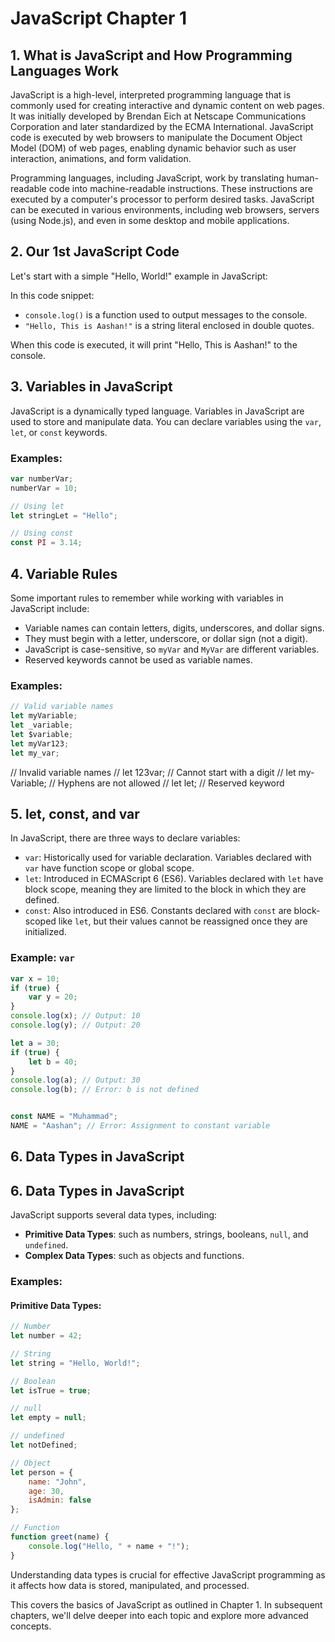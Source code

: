 # JavaScript Chapter 1

## 1. What is JavaScript and How Programming Languages Work

JavaScript is a high-level, interpreted programming language that is commonly used for creating interactive and dynamic content on web pages. It was initially developed by Brendan Eich at Netscape Communications Corporation and later standardized by the ECMA International. JavaScript code is executed by web browsers to manipulate the Document Object Model (DOM) of web pages, enabling dynamic behavior such as user interaction, animations, and form validation.

Programming languages, including JavaScript, work by translating human-readable code into machine-readable instructions. These instructions are executed by a computer's processor to perform desired tasks. JavaScript can be executed in various environments, including web browsers, servers (using Node.js), and even in some desktop and mobile applications.

## 2. Our 1st JavaScript Code

Let's start with a simple "Hello, World!" example in JavaScript:


In this code snippet:
- `console.log()` is a function used to output messages to the console.
- `"Hello, This is Aashan!"` is a string literal enclosed in double quotes.

When this code is executed, it will print "Hello, This is Aashan!" to the console.

## 3. Variables in JavaScript

JavaScript is a dynamically typed language. Variables in JavaScript are used to store and manipulate data. You can declare variables using the `var`, `let`, or `const` keywords.

### Examples:

```javascript
var numberVar;
numberVar = 10;

// Using let
let stringLet = "Hello";

// Using const
const PI = 3.14;
```

## 4. Variable Rules

Some important rules to remember while working with variables in JavaScript include:
- Variable names can contain letters, digits, underscores, and dollar signs.
- They must begin with a letter, underscore, or dollar sign (not a digit).
- JavaScript is case-sensitive, so `myVar` and `MyVar` are different variables.
- Reserved keywords cannot be used as variable names.

### Examples:

```javascript
// Valid variable names
let myVariable;
let _variable;
let $variable;
let myVar123;
let my_var;
```

// Invalid variable names
// let 123var; // Cannot start with a digit
// let my-Variable; // Hyphens are not allowed
// let let; // Reserved keyword

## 5. let, const, and var

In JavaScript, there are three ways to declare variables:
- `var`: Historically used for variable declaration. Variables declared with `var` have function scope or global scope.
- `let`: Introduced in ECMAScript 6 (ES6). Variables declared with `let` have block scope, meaning they are limited to the block in which they are defined.
- `const`: Also introduced in ES6. Constants declared with `const` are block-scoped like `let`, but their values cannot be reassigned once they are initialized.

### Example: `var`

```javascript
var x = 10;
if (true) {
    var y = 20;
}
console.log(x); // Output: 10
console.log(y); // Output: 20

let a = 30;
if (true) {
    let b = 40;
}
console.log(a); // Output: 30
console.log(b); // Error: b is not defined


const NAME = "Muhammad";
NAME = "Aashan"; // Error: Assignment to constant variable

```


## 6. Data Types in JavaScript

## 6. Data Types in JavaScript

JavaScript supports several data types, including:

- **Primitive Data Types**: such as numbers, strings, booleans, `null`, and `undefined`.
- **Complex Data Types**: such as objects and functions.

### Examples:

#### Primitive Data Types:

```javascript
// Number
let number = 42;

// String
let string = "Hello, World!";

// Boolean
let isTrue = true;

// null
let empty = null;

// undefined
let notDefined;

// Object
let person = {
    name: "John",
    age: 30,
    isAdmin: false
};

// Function
function greet(name) {
    console.log("Hello, " + name + "!");
}
```

Understanding data types is crucial for effective JavaScript programming as it affects how data is stored, manipulated, and processed.

This covers the basics of JavaScript as outlined in Chapter 1. In subsequent chapters, we'll delve deeper into each topic and explore more advanced concepts.
